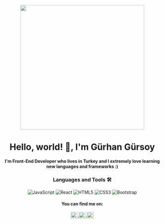 
<div align="center">
<img src="https://i.imgur.com/8MupZHY.gif" width="400px" />
<br>

# Hello, world! 👋, I'm **Gürhan Gürsoy**

####  I'm Front-End Developer who lives in Turkey and I extremely love learning new languages and frameworks :)


### Languages and Tools 🛠 

![JavaScript](https://img.shields.io/badge/-JavaScript-%23F7DF1C?style=flat-square&logo=javascript&logoColor=000000&labelColor=%23F7DF1C&color=%23FFCE5A)
![React](https://img.shields.io/badge/-React-61DAFB?style=flat-square&logo=react&logoColor=ffffff)
![HTML5](https://img.shields.io/badge/-HTML5-%23E44D27?style=flat-square&logo=html5&logoColor=ffffff)
![CSS3](https://img.shields.io/badge/-CSS3-%231572B6?style=flat-square&logo=css3)
![Bootstrap](https://img.shields.io/badge/-Bootstrap-563D7C?style=flat-square&logo=Bootstrap)


#### You can find me on:
<div align="center">
<a href="https://twitter.com/grhngrsoy">
  <img align="center" alt="Gürhan's  | Twitter" width="22px" src="https://cdn.jsdelivr.net/npm/simple-icons@v3/icons/twitter.svg" />
</a>
<a href="https://www.linkedin.com/in/gurhan-gursoy/">
  <img align="center" alt="Gürhan's LinkdeIN" width="22px" src="https://cdn.jsdelivr.net/npm/simple-icons@v3/icons/linkedin.svg" />
</a>
<a href="https://www.instagram.com/grhngrsoy/">
  <img align="center" alt="Gürhan's Instagram" width="22px" src="https://cdn.jsdelivr.net/npm/simple-icons@v3/icons/instagram.svg" />
</a>
<br>
</div>
</div>
